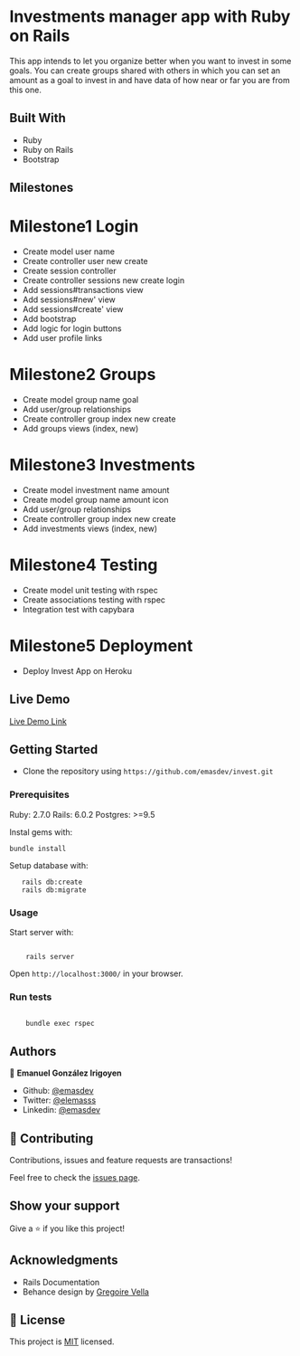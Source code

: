 # Investments manager app with Ruby on Rails

This app intends to let you organize better when you want to invest in some goals. You can create groups shared with others in which you can set an amount as a goal to invest in and have data of how near or far you are from this one.

## Built With

- Ruby
- Ruby on Rails
- Bootstrap

## Milestones

# Milestone1 Login

- Create model user name
- Create controller user new create
- Create session controller
- Create controller sessions new create login
- Add sessions#transactions view
- Add sessions#new' view
- Add sessions#create' view
- Add bootstrap
- Add logic for login buttons
- Add user profile links

# Milestone2 Groups

- Create model group name goal
- Add user/group relationships
- Create controller group index new create
- Add groups views (index, new)

# Milestone3 Investments

- Create model investment name amount
- Create model group name amount icon
- Add user/group relationships
- Create controller group index new create
- Add investments views (index, new)

# Milestone4 Testing

- Create model unit testing with rspec
- Create associations testing with rspec
- Integration test with capybara

# Milestone5 Deployment

- Deploy Invest App on Heroku

## Live Demo

[Live Demo Link](https://aqueous-escarpment-93314.herokuapp.com/)

## Getting Started

- Clone the repository using `https://github.com/emasdev/invest.git`

### Prerequisites

Ruby: 2.7.0
Rails: 6.0.2
Postgres: >=9.5

Instal gems with:

```
bundle install
```

Setup database with:

```
   rails db:create
   rails db:migrate

```

### Usage

Start server with:

```

    rails server

```

Open `http://localhost:3000/` in your browser.

### Run tests

```

    bundle exec rspec

```

## Authors

👤 **Emanuel González Irigoyen**

- Github: [@emasdev](https://github.com/emasdev)
- Twitter: [@elemasss](https://twitter.com/elemass)
- Linkedin: [@emasdev](https://www.linkedin.com/in/emasdev/)

## 🤝 Contributing

Contributions, issues and feature requests are transactions!

Feel free to check the [issues page](issues/).

## Show your support

Give a ⭐️ if you like this project!

## Acknowledgments

- Rails Documentation
- Behance design by [Gregoire Vella](https://www.behance.net/gallery/19759151/Snapscan-iOs-design-and-branding?tracking_source=)

## 📝 License

This project is [MIT](lic.url) licensed.
